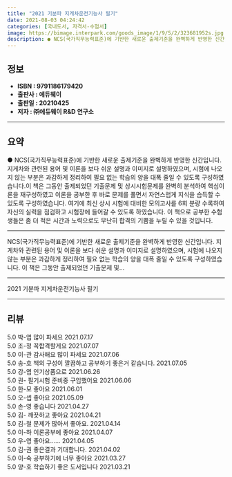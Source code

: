 ```yaml
---
title: "2021 기분파 지게차운전기능사 필기"
date: 2021-08-03 04:24:42
categories: [국내도서, 자격서-수험서]
image: https://bimage.interpark.com/goods_image/1/9/5/2/323681952s.jpg
description: ● NCS(국가직무능력표준)에 기반한 새로운 출제기준을 완벽하게 반영한 신간입니다.지게차와 관련된 용어 및 이론을 보다 쉬운 설명과 이미지로 설명하였으며, 시험에 나오지 않는 부분은 과감하게 정리하여 필요 없는 학습의 양을 대폭 줄일 수 있도록 구성하였습니다.이 책은 그동안 출제되었던
---
```


## **정보**

- **ISBN : 9791186179420**
- **출판사 : 에듀웨이**
- **출판일 : 20210425**
- **저자 : ㈜에듀웨이 R&D 연구소**

------



## **요약**

●  NCS(국가직무능력표준)에 기반한 새로운 출제기준을 완벽하게 반영한 신간입니다.지게차와 관련된 용어 및 이론을 보다 쉬운 설명과 이미지로 설명하였으며, 시험에 나오지 않는 부분은 과감하게 정리하여 필요 없는 학습의 양을 대폭 줄일 수 있도록 구성하였습니다.이 책은 그동안 출제되었던 기출문제 및 상시시험문제를 완벽히 분석하여 핵심이론을 재구성하였고 이론을 공부한 후 바로 문제를 풀면서 자연스럽게 지식을 습득할 수 있도록 구성하였습니다. 여기에 최신 상시 시험에 대비한 모의고사를 6회 분량 수록하여 자신의 실력을 점검하고 시험장에 들어갈 수 있도록 하였습니다. 이 책으로 공부한 수험생들은 좀 더 적은 시간과 노력으로도 무난히 합격의 기쁨을 누릴 수 있을 것입니다.

------

NCS(국가직무능력표준)에 기반한 새로운 출제기준을 완벽하게 반영한 신간입니다.
지게차와 관련된 용어 및 이론을 보다 쉬운 설명과 이미지로 설명하였으며, 시험에 나오지 않는 부분은 과감하게 정리하여 필요 없는 학습의 양을 대폭 줄일 수 있도록 구성하였습니다.
이 책은 그동안 출제되었던 기출문제 및... 

------


2021 기분파 지게차운전기능사 필기 

------


## **리뷰** 

5.0 박-엽 많이 파세요 2021.07.17 <br/>5.0 조-정 꼭합격할게요 2021.07.07 <br/>5.0 이-관 감사해요 많이 파세요 2021.07.06 <br/>5.0 송-호 책의 구성이 깔끔하고 공부하기 좋은거 같습니다. 2021.07.05 <br/>5.0 강-엽 인기상품으로  2021.06.26 <br/>5.0 권- 필기시험 준비중 구입했어요 2021.06.06 <br/>5.0 한-모 좋아요 2021.06.01 <br/>5.0 오-셉 좋아요 2021.05.09 <br/>5.0 손-영 좋습니다 2021.04.27 <br/>5.0 김- 깨끗하고 좋아요 2021.04.21 <br/>5.0 김-철 문제가 많아서 좋아요. 2021.04.14 <br/>5.0 이-하 이론공부에 좋아요 2021.04.07 <br/>5.0 우-영 좋아요...... 2021.04.05 <br/>5.0 김-권 좋은결과 기대합니다. 2021.04.02 <br/>5.0 이-숙 공부하기에 너무 좋아요 2021.03.27 <br/>5.0 양-호 학습하기 좋은 도서입니다 2021.03.21 <br/>
